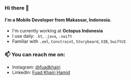 ### Hi there 👋

#### I'm a Mobile Developer from Makassar, Indonesia.

- I'm currently working at **Octopus Indonesia**
- I use daily: `.kt`, `.java`, `.swift`
- Familiar with `.xml`, `Constraint`, `Storyboard`, `XIB`, `SwiftUI`

### 📫 You can reach me on:
* Instagram: [@fuadkhairi](https://www.instagram.com/fuadkhairi/)
* LinkedIn: [Fuad Khairi Hamid](https://www.linkedin.com/in/fuadkhairi/)

